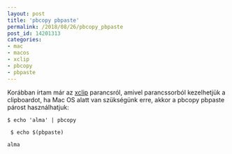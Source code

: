 ```yaml
---
layout: post
title: 'pbcopy pbpaste'
permalink: /2018/08/26/pbcopy_pbpaste
post_id: 14201313
categories: 
- mac
- macos
- xclip
- pbcopy
- pbpaste
---
```


Korábban írtam már az 
[xclip](/2013/07/28/xclip) parancsról, amivel parancssorból kezelhetjük a clipboardot, ha Mac OS alatt van szükségünk erre, akkor a pbcopy pbpaste párost használhatjuk:

```
$ echo 'alma' | pbcopy

 $ echo $(pbpaste)

alma
```